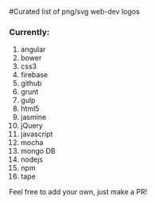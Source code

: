 #Curated list of png/svg web-dev logos

### Currently:
1. angular
2. bower
3. css3
4. firebase
5. github
6. grunt
7. gulp
8. html5
9. jasmine
10. jQuery
11. javascript
12. mocha
13. mongo DB
14. nodejs
15. npm
16. tape


Feel free to add your own, just make a PR!
